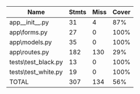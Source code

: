 |Name|Stmts|Miss|Cover|
|---|---|---|---|
|app__init__.py |31|4|87%|
|app\forms.py|27|0|100%|
|app\models.py|35|0|100%|
|app\routes.py|182|130|29%|
|tests\test_black.py|13|0|100%|
|tests\test_white.py|19|0|100%|
|TOTAL|307|134|56%|
